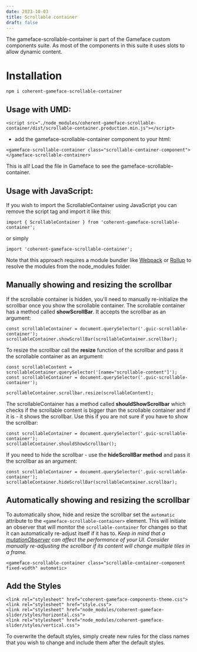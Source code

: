 ```yaml
---
date: 2023-10-03
title: Scrollable container
draft: false
---
```


<!--Copyright (c) Coherent Labs AD. All rights reserved. Licensed under the MIT License. See License.txt in the project root for license information. -->
The gameface-scrollable-container is part of the Gameface custom components suite. As most of the components in this suite it uses slots to allow dynamic content.

Installation
===================

```
npm i coherent-gameface-scrollable-container
```

## Usage with UMD:

~~~~{.html}
<script src="./node_modules/coherent-gameface-scrollable-container/dist/scrollable-container.production.min.js"></script>
~~~~

* add the gameface-scrollable-container component to your html:

~~~~{.html}
<gameface-scrollable-container class="scrollable-container-component"></gameface-scrollable-container>
~~~~

This is all! Load the file in Gameface to see the gameface-scrollable-container.

## Usage with JavaScript:

If you wish to import the ScrollableContainer using JavaScript you can remove the script tag and import it like this:

~~~~{.js}
import { ScrollableContainer } from 'coherent-gameface-scrollable-container';
~~~~

or simply

~~~~{.js}
import 'coherent-gameface-scrollable-container';
~~~~

Note that this approach requires a module bundler like [Webpack](https://webpack.js.org/) or [Rollup](https://rollupjs.org/guide/en/) to resolve the
modules from the node_modules folder.

## Manually showing and resizing the scrollbar

If the scrollable container is hidden, you'll need to manually re-initialize the scrollbar once you show the scrollable container.
The scrollable container has a method called **showScrollBar**. It accepts the scrollbar as an argument:

~~~~{.js}
const scrollableContainer = document.querySelector('.guic-scrollable-container');
scrollableContainer.showScrollBar(scrollableContainer.scrollbar);
~~~~

To resize the scrollbar call the **resize** function of the scrollbar and pass it the
scrollable container as an argument:

~~~~{.js}
const scrollableContent = scrollableContainer.querySelector('[name="scrollable-content"]');
const scrollableContainer = document.querySelector('.guic-scrollable-container');

scrollableContainer.scrollbar.resize(scrollableContent);
~~~~

The scrollableContainer has a method called **shouldShowScrollbar** which checks if the scrollable content is bigger than the scrollable container and if it is - it shows the scrollbar. Use this if you are not sure if you have to show the scrollbar:

~~~~{.js}
const scrollableContainer = document.querySelector('.guic-scrollable-container');
scrollableContainer.shouldShowScrollbar();
~~~~

If you need to hide the scrollbar - use the **hideScrollBar method** and pass it the scrollbar as an argument:

~~~~{.js}
const scrollableContainer = document.querySelector('.guic-scrollable-container');
scrollableContainer.hideScrollBar(scrollableContainer.scrollbar);
~~~~

## Automatically showing and resizing the scrollbar

To automatically show, hide and resize the scrollbar set the `automatic` attribute to the `<gameface-scrollable-container>` element. This will initiate an observer that will monitor the `scrollable-container` for changes so that it can automatically re-adjust itself if it has to. *Keep in mind that a [mutationObserver](https://developer.mozilla.org/en-US/docs/Web/API/MutationObserver) can affect the performance of your UI. Consider manually re-adjusting the scrollbar if its content will change multiple tiles in a frame.*

`<gameface-scrollable-container class="scrollable-container-component fixed-width" automatic>`

## Add the Styles

~~~~{.css}
<link rel="stylesheet" href="coherent-gameface-components-theme.css">
<link rel="stylesheet" href="style.css">
<link rel="stylesheet" href="node_modules/coherent-gameface-slider/styles/horizontal.css">
<link rel="stylesheet" href="node_modules/coherent-gameface-slider/styles/vertical.css">
~~~~

To overwrite the default styles, simply create new rules for the class names that
you wish to change and include them after the default styles.
